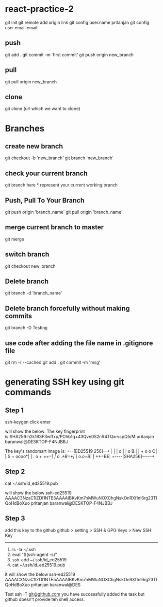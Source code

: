 # react-practice-2

git init
git remote add origin link
git config user.name pritanjan
git config user.email email

## push
git add .
git commit -m 'first commit'
git push origin new_branch

## pull
git pull origin new_branch

## clone
git clone (url which we want to clone)


# Branches

## create new branch
git checkout -b 'new_branch'
git branch 'new_branch'

## check your current branch
git branch
here * represent your current working branch

## Push, Pull To Your Branch
git push origin 'branch_name'
git pull origin 'branch_name'

## merge current branch to master
git merge


## switch branch
git checkout new_branch

## Delete branch
git branch -d 'branch_name'

## Delete branch forcefully without making commits
git branch -D Testing

## use code after adding the file name in .gitignore file
git rm -r --cached
git add .
git commit -m 'msg'

# generating SSH key using git commands
##  Step 1
ssh-keygen
click enter

will show the below:
The key fingerprint is:SHA256:h2k163F3wffxp/POhb1q+43Qve0S2nR4TQxrvspQ5/M pritanjan baranwal@DESKTOP-F4NJBBJ

The key's randomart image is:
+--[ED25519 256]--+
|                 |
|              o  |
|          o    B.|
|         + o  o O|
|        S + oooo*|
|       . o + ==*=|
|          o .+B=+|
|           o.o+B*|
|            ++=BE|
+----[SHA256]-----+

## Step 2
cat ~/.ssh/id_ed25519.pub

will show the below
ssh-ed25519 AAAAC3NzaC1lZDI1NTE5AAAAIBKvKm7nMWuNOXChgNskOnRXfInl6rg23TIQoHdBoXuo pritanjan baranwal@DESKTOP-F4NJBBJ

## Step 3
add this key to the github
github > setting > SSH & GPG Keys > New SSH Key

----------------------------------------------
1. ls -la ~/.ssh
2. eval "$(ssh-agent -s)"
3. ssh-add ~/.ssh/id_ed25519
4. cat ~/.ssh/id_ed25519.pub

it will show the below
ssh-ed25519 AAAAC3NzaC1lZDI1NTE5AAAAIBKvKm7nMWuNOXChgNskOnRXfInl6rg23TIQoHdBoXuo pritanjan baranwal@DES

Test
ssh -T git@github.com
you have successfully added the task but github doesn't provide teh shell access.
